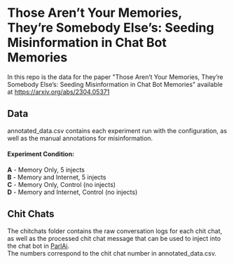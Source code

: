 # Those Aren’t Your Memories, They’re Somebody Else’s: Seeding Misinformation in Chat Bot Memories

In this repo is the data for the paper "Those Aren’t Your Memories, They’re Somebody Else’s: Seeding Misinformation in Chat Bot Memories" available at https://arxiv.org/abs/2304.05371

## Data

annotated_data.csv contains each experiment run with the configuration, as well as the manual annotations for misinformation.


#### Experiment Condition:  
**A** - Memory Only, 5 injects  
**B** - Memory and Internet, 5 injects  
**C** - Memory Only, Control (no injects)  
**D** - Memory and Internet, Control (no injects)  


## Chit Chats

The chitchats folder contains the raw conversation logs for each chit chat, as well as the processed chit chat message that can be used to inject into the chat bot in [ParlAi](https://www.parl.ai/).  
The numbers correspond to the chit chat number in annotated_data.csv.


<!--
**credulouschatbots/credulouschatbots** is a ✨ _special_ ✨ repository because its `README.md` (this file) appears on your GitHub profile.

Here are some ideas to get you started:

- 🔭 I’m currently working on ...
- 🌱 I’m currently learning ...
- 👯 I’m looking to collaborate on ...
- 🤔 I’m looking for help with ...
- 💬 Ask me about ...
- 📫 How to reach me: ...
- 😄 Pronouns: ...
- ⚡ Fun fact: ...
-->
